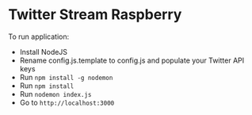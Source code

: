 # Twitter Stream Raspberry

To run application:

- Install NodeJS
- Rename config.js.template to config.js and populate your Twitter API keys
- Run `npm install -g nodemon`
- Run `npm install`
- Run `nodemon index.js`
- Go to `http://localhost:3000`
